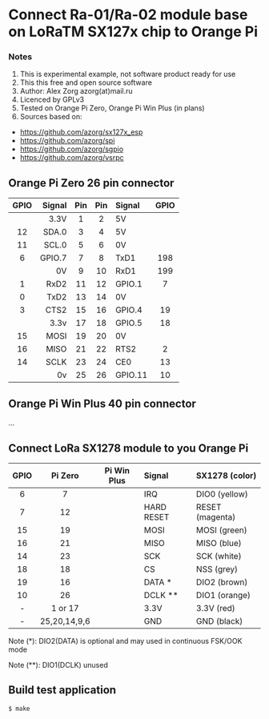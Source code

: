 Connect Ra-01/Ra-02 module base on LoRaTM SX127x chip to Orange Pi
==================================================================

### Notes
1. This is experimental example, not software product ready for use
2. This this free and open source software
3. Author: Alex Zorg azorg(at)mail.ru
4. Licenced by GPLv3
5. Tested on Orange Pi Zero, Orange Pi Win Plus (in plans)
6. Sources based on:
  * https://github.com/azorg/sx127x_esp
  * https://github.com/azorg/spi
  * https://github.com/azorg/sgpio
  * https://github.com/azorg/vsrpc

## Orange Pi Zero 26 pin connector

 | GPIO | Signal |Pin |Pin | Signal  | GPIO |
 |:----:| ------:|:--:|:--:|:------- |:----:|
 |      |   3.3V |  1 | 2  | 5V      |      |
 |  12  |  SDA.0 |  3 | 4  | 5V      |      |
 |  11  |  SCL.0 |  5 | 6  | 0V      |      |
 |   6  | GPIO.7 |  7 | 8  | TxD1    | 198  |
 |      |     0V |  9 | 10 | RxD1    | 199  | 
 |   1  |   RxD2 | 11 | 12 | GPIO.1  | 7    |
 |   0  |   TxD2 | 13 | 14 | 0V      |      |
 |   3  |   CTS2 | 15 | 16 | GPIO.4  | 19   |
 |      |   3.3v | 17 | 18 | GPIO.5  | 18   |
 |  15  |   MOSI | 19 | 20 | 0V      |      |
 |  16  |   MISO | 21 | 22 | RTS2    | 2    |
 |  14  |   SCLK | 23 | 24 | CE0     | 13   |
 |      |     0v | 25 | 26 | GPIO.11 | 10   |

## Orange Pi Win Plus 40 pin connector
...

## Connect LoRa SX1278 module to you Orange Pi

|   GPIO   |    Pi Zero   | Pi Win Plus |   Signal    | SX1278 (color)  |
|:--------:|:------------:|:-----------:|:----------- |:--------------- |
|     6    |       7      |             | IRQ         | DIO0  (yellow)  |
|     7    |      12      |             | HARD RESET  | RESET (magenta) |
|    15    |      19      |             | MOSI        | MOSI  (green)   |
|    16    |      21      |             | MISO        | MISO  (blue)    |
|    14    |      23      |             | SCK         | SCK   (white)   |
|    18    |      18      |             | CS          | NSS   (grey)    |
|    19    |      16      |             | DATA *      | DIO2  (brown)   |
|    10    |      26      |             | DCLK **     | DIO1  (orange)  |
|    -     |   1 or 17    |             | 3.3V        | 3.3V  (red)     |
|    -     | 25,20,14,9,6 |             | GND         | GND   (black)   |

Note (*):  DIO2(DATA) is optional and may used in continuous FSK/OOK mode

Note (**): DIO1(DCLK) unused

## Build test application

```
$ make
```

